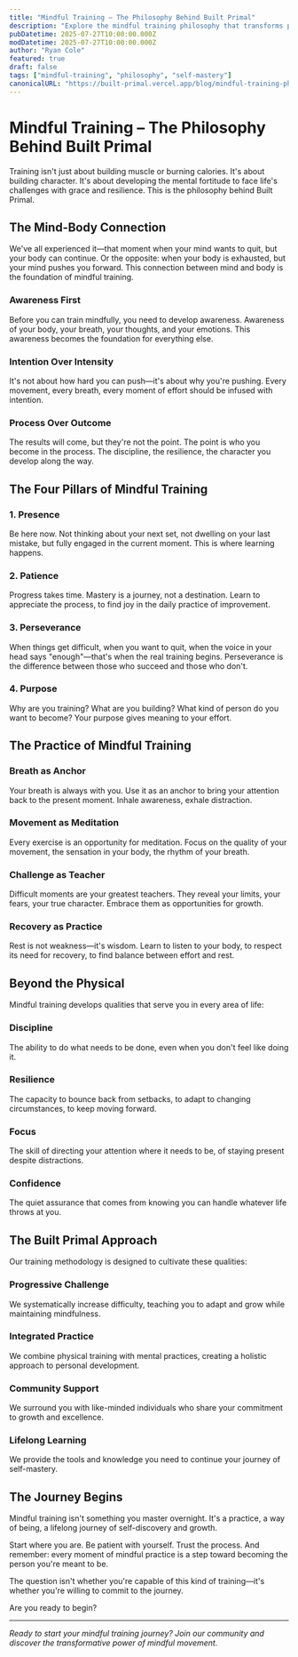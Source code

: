```yaml
---
title: "Mindful Training – The Philosophy Behind Built Primal"
description: "Explore the mindful training philosophy that transforms physical exercise into a practice of self-mastery and personal growth."
pubDatetime: 2025-07-27T10:00:00.000Z
modDatetime: 2025-07-27T10:00:00.000Z
author: "Ryan Cole"
featured: true
draft: false
tags: ["mindful-training", "philosophy", "self-mastery"]
canonicalURL: "https://built-primal.vercel.app/blog/mindful-training-philosophy"
---
```


# Mindful Training – The Philosophy Behind Built Primal

Training isn't just about building muscle or burning calories. It's about building character. It's about developing the mental fortitude to face life's challenges with grace and resilience. This is the philosophy behind Built Primal.

## The Mind-Body Connection

We've all experienced it—that moment when your mind wants to quit, but your body can continue. Or the opposite: when your body is exhausted, but your mind pushes you forward. This connection between mind and body is the foundation of mindful training.

### **Awareness First**
Before you can train mindfully, you need to develop awareness. Awareness of your body, your breath, your thoughts, and your emotions. This awareness becomes the foundation for everything else.

### **Intention Over Intensity**
It's not about how hard you can push—it's about why you're pushing. Every movement, every breath, every moment of effort should be infused with intention.

### **Process Over Outcome**
The results will come, but they're not the point. The point is who you become in the process. The discipline, the resilience, the character you develop along the way.

## The Four Pillars of Mindful Training

### 1. **Presence**
Be here now. Not thinking about your next set, not dwelling on your last mistake, but fully engaged in the current moment. This is where learning happens.

### 2. **Patience**
Progress takes time. Mastery is a journey, not a destination. Learn to appreciate the process, to find joy in the daily practice of improvement.

### 3. **Perseverance**
When things get difficult, when you want to quit, when the voice in your head says "enough"—that's when the real training begins. Perseverance is the difference between those who succeed and those who don't.

### 4. **Purpose**
Why are you training? What are you building? What kind of person do you want to become? Your purpose gives meaning to your effort.

## The Practice of Mindful Training

### **Breath as Anchor**
Your breath is always with you. Use it as an anchor to bring your attention back to the present moment. Inhale awareness, exhale distraction.

### **Movement as Meditation**
Every exercise is an opportunity for meditation. Focus on the quality of your movement, the sensation in your body, the rhythm of your breath.

### **Challenge as Teacher**
Difficult moments are your greatest teachers. They reveal your limits, your fears, your true character. Embrace them as opportunities for growth.

### **Recovery as Practice**
Rest is not weakness—it's wisdom. Learn to listen to your body, to respect its need for recovery, to find balance between effort and rest.

## Beyond the Physical

Mindful training develops qualities that serve you in every area of life:

### **Discipline**
The ability to do what needs to be done, even when you don't feel like doing it.

### **Resilience**
The capacity to bounce back from setbacks, to adapt to changing circumstances, to keep moving forward.

### **Focus**
The skill of directing your attention where it needs to be, of staying present despite distractions.

### **Confidence**
The quiet assurance that comes from knowing you can handle whatever life throws at you.

## The Built Primal Approach

Our training methodology is designed to cultivate these qualities:

### **Progressive Challenge**
We systematically increase difficulty, teaching you to adapt and grow while maintaining mindfulness.

### **Integrated Practice**
We combine physical training with mental practices, creating a holistic approach to personal development.

### **Community Support**
We surround you with like-minded individuals who share your commitment to growth and excellence.

### **Lifelong Learning**
We provide the tools and knowledge you need to continue your journey of self-mastery.

## The Journey Begins

Mindful training isn't something you master overnight. It's a practice, a way of being, a lifelong journey of self-discovery and growth.

Start where you are. Be patient with yourself. Trust the process. And remember: every moment of mindful practice is a step toward becoming the person you're meant to be.

The question isn't whether you're capable of this kind of training—it's whether you're willing to commit to the journey.

Are you ready to begin?

---

*Ready to start your mindful training journey? Join our community and discover the transformative power of mindful movement.* 